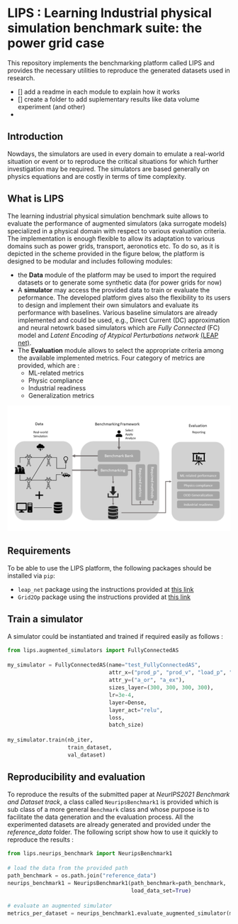 # LIPS : Learning Industrial physical simulation benchmark suite: the power grid case
This repository implements the benchmarking platform called LIPS and provides the necessary utilities to reproduce the generated datasets used in research.

- [] add a readme in each module to explain how it works
- [] create a folder to add suplementary results like data volume experiment (and other)
- 
## Introduction
Nowdays, the simulators are used in every domain to emulate a real-world situation or event or to reproduce the critical situations for which further investigation may be required. The simulators are based generally on physics equations and are costly in terms of time complexity. 

## What is LIPS
The learning industrial physical simulation benchmark suite allows to evaluate the performance of augmented simulators (aka surrogate models) specialized in a physical domain with respect to various evaluation criteria. The implementation is enough flexible to allow its adaptation to various domains such as power grids, transport, aeronotics etc. To do so, as it is depicted in the scheme provided in the figure below, the platform is designed to be modular and includes following modules: 

- the **Data** module of the platform may be used to import the required datasets or to generate some synthetic data (for power grids for now) 
- A **simulator** may access the provided data to train or evaluate the peformance. The developed platform gives also the flexibility to its users to design and implement their own simulators and evaluate its performance with baselines. Various baseline simulators are already implemented and could be used, e.g., Direct Current (DC) approximation and neural netowrk based simulators which are _Fully Connected_ (FC) model and _Latent Encoding of Atypical Perturbations network_ [(LEAP net)](https://github.com/BDonnot/leap_net).
- The **Evaluation** module allows to select the appropriate criteria among the available implemented metrics. Four category of metrics are provided, which are : 
  - ML-related metrics 
  - Physic compliance
  - Industrial readiness
  - Generalization metrics 
  
![Scheme](./img/Benchmarking_scheme_v2.png)

## Requirements
To be able to use the LIPS platform, the following packages should be installed via `pip`:
- `leap_net` package using the instructions provided at [this link](https://github.com/BDonnot/leap_net)
- `Grid2Op` package using the instructions provided at [this link](https://github.com/rte-france/Grid2Op)

## Train a simulator

A simulator could be instantiated and trained if required easily as follows :
```python
from lips.augmented_simulators import FullyConnectedAS

my_simulator = FullyConnectedAS(name="test_FullyConnectedAS",
                                attr_x=("prod_p", "prod_v", "load_p", "load_q", "line_status", "topo_vect"),
                                attr_y=("a_or", "a_ex"),
                                sizes_layer=(300, 300, 300, 300),
                                lr=3e-4, 
                                layer=Dense,
                                layer_act="relu",
                                loss,
                                batch_size)
                           
my_simulator.train(nb_iter,
                   train_dataset,
                   val_dataset)

```

## Reproducibility and evaluation 
To reproduce the results of the submitted paper at _NeurIPS2021 Benchmark and Dataset track_, a class called `NeuripsBenchmark1` is provided which is sub class of a more general `Benchmark` class and whose purpose is to facilitate the data generation and the evaluation process. All the experimented datasets are already generated and provided under the _reference_data_ folder. The following script show how to use it quickly to reproduce the results : 

```Python
from lips.neurips_benchmark import NeuripsBenchmark1

# load the data from the provided path
path_benchmark = os.path.join("reference_data")
neurips_benchmark1 = NeuripsBenchmark1(path_benchmark=path_benchmark,
                                       load_data_set=True)

# evaluate an augmented simulator
metrics_per_dataset = neurips_benchmark1.evaluate_augmented_simulator(my_simulator)                   
```
